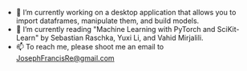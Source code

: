 - 🔭 I’m currently working on a desktop application that allows you to import dataframes, manipulate them, and build models.
- 🌱 I’m currently reading "Machine Learning with PyTorch and SciKit-Learn" by Sebastian Raschka, Yuxi Li, and Vahid Mirjalili.
- 📫 To reach me, please shoot me an email to JosephFrancisRe@gmail.com
<!--
- 👯 I’m looking to collaborate on ...
- 🤔 I’m looking for help with ...
- 💬 Ask me about ...
- 😄 Pronouns: He/Him
- ⚡ Fun fact: 
-->
